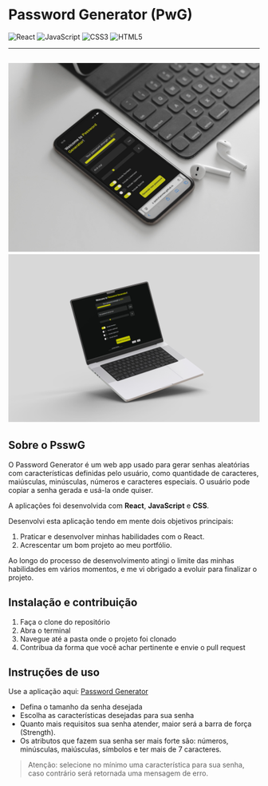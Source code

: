 # Password Generator (PwG)
![React](https://img.shields.io/badge/react-%2320232a.svg?style=for-the-badge&logo=react&logoColor=%2361DAFB)
![JavaScript](https://img.shields.io/badge/javascript-%23323330.svg?style=for-the-badge&logo=javascript&logoColor=%23F7DF1E)
![CSS3](https://img.shields.io/badge/css3-%231572B6.svg?style=for-the-badge&logo=css3&logoColor=white)
	![HTML5](https://img.shields.io/badge/html5-%23E34F26.svg?style=for-the-badge&logo=html5&logoColor=white)

---
![Mockup-smartphone](./src/Mockup%20JPG%20App%20Pedro%20Celular.jpg)
![Mockup-desktop](./src/Mockup%20App%20Pedro%20MacBook.jpg)
---

## Sobre o PsswG
O Password Generator é um web app usado para gerar senhas aleatórias com características definidas pelo usuário, como quantidade de caracteres, maiúsculas, minúsculas, números e caracteres especiais.
O usuário pode copiar a senha gerada e usá-la onde quiser.

A aplicações foi desenvolvida com **React**, **JavaScript** e **CSS**.

Desenvolvi esta aplicação tendo em mente dois objetivos principais: 

1.  Praticar e desenvolver minhas habilidades com o React.
2. Acrescentar um bom projeto ao meu portfólio.

Ao longo do processo de desenvolvimento atingi o limite das minhas habilidades em vários momentos, e me vi obrigado a evoluir para finalizar o projeto.

## Instalação e contribuição

1. Faça o clone do repositório
2. Abra o terminal
3. Navegue até a pasta onde o projeto foi clonado
4. Contribua da forma que você achar pertinente e envie o pull request

## Instruções de uso
Use a aplicação aqui: [Password Generator](https://pedrohammes.github.io/Password-Generator/)
* Defina o tamanho da senha desejada
* Escolha as características desejadas para sua senha
* Quanto mais requisitos sua senha atender, maior será a barra de força (Strength).
* Os atributos que fazem sua senha ser mais forte são: números, minúsculas, maiúsculas, símbolos e ter mais de 7 caracteres.

> Atenção: selecione no mínimo uma característica para sua senha, caso contrário será retornada uma mensagem de erro.